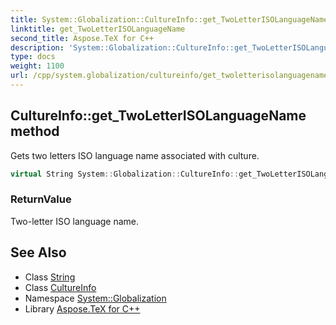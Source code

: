 ```yaml
---
title: System::Globalization::CultureInfo::get_TwoLetterISOLanguageName method
linktitle: get_TwoLetterISOLanguageName
second_title: Aspose.TeX for C++
description: 'System::Globalization::CultureInfo::get_TwoLetterISOLanguageName method. Gets two letters ISO language name associated with culture in C++.'
type: docs
weight: 1100
url: /cpp/system.globalization/cultureinfo/get_twoletterisolanguagename/
---
```

## CultureInfo::get_TwoLetterISOLanguageName method


Gets two letters ISO language name associated with culture.

```cpp
virtual String System::Globalization::CultureInfo::get_TwoLetterISOLanguageName() const
```


### ReturnValue

Two-letter ISO language name.

## See Also

* Class [String](../../../system/string/)
* Class [CultureInfo](../)
* Namespace [System::Globalization](../../)
* Library [Aspose.TeX for C++](../../../)
